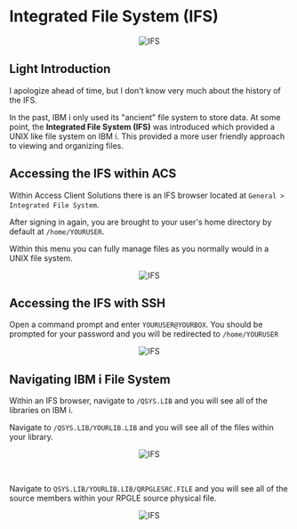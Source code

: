 # Integrated File System (IFS)


<figure align="center">
	<img src="./additional/misc/_assets/ifs-01.PNG" alt="IFS" />
</figure>


## Light Introduction 

I apologize ahead of time, but I don't know very much about the history of the IFS.


In the past, IBM i only used its "ancient" file system to store data.
At some point, the **Integrated File System (IFS)** was introduced which provided a UNIX like file system on IBM i.
This provided a more user friendly approach to viewing and organizing files.



## Accessing the IFS within ACS

Within Access Client Solutions there is an IFS browser located at ```General > Integrated File System```.


After signing in again, you are brought to your user's home directory by default at ```/home/YOURUSER```. 


Within this menu you can fully manage files as you normally would in a UNIX file system.

<figure align="center">
	<img src="./additional/misc/_assets/ifs-02.PNG" alt="IFS" />
</figure>


## Accessing the IFS with SSH

Open a command prompt and enter ```YOURUSER@YOURBOX```.
You should be prompted for your password and you will be redirected to ```/home/YOURUSER```

<figure align="center">
	<img src="./additional/misc/_assets/ifs-04.PNG" alt="IFS" />
</figure>


## Navigating IBM i File System

Within an IFS browser, navigate to ```/QSYS.LIB``` and you will see all of the libraries on IBM i.


Navigate to ```/QSYS.LIB/YOURLIB.LIB``` and you will see all of the files within your library.

<figure align="center">
	<img src="./additional/misc/_assets/ifs-05.PNG" alt="IFS" />
</figure>

<br>

Navigate to ```QSYS.LIB/YOURLIB.LIB/QRPGLESRC.FILE``` and you will see all of the source members within your RPGLE source physical file.

<figure align="center">
	<img src="./additional/misc/_assets/ifs-06.PNG" alt="IFS" />
</figure>
